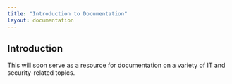 ```yaml
---
title: "Introduction to Documentation"
layout: documentation
---
```

## Introduction
This will soon serve as a resource for documentation on a variety of IT and security-related topics.